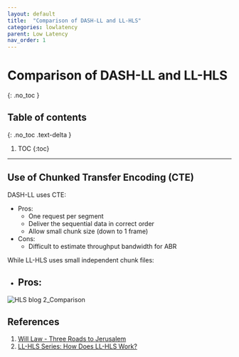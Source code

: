 ```yaml
---
layout: default
title:  "Comparison of DASH-LL and LL-HLS"
categories: lowlatency
parent: Low Latency
nav_order: 1
---
```


# Comparison of DASH-LL and LL-HLS
{: .no_toc }

## Table of contents
{: .no_toc .text-delta }

1. TOC
{:toc}

---



## Use of Chunked Transfer Encoding (CTE)

DASH-LL uses CTE:

- Pros:
  - One request per segment
  - Deliver the sequential data in correct order
  - Allow small chunk size (down to 1 frame)
- Cons:
  - Difficult to estimate throughput bandwidth for ABR 

While LL-HLS uses small independent chunk files:

- Pros:
  - 



![HLS blog 2_Comparison](https://www.theoplayer.com/hs-fs/hubfs/Blog/HLS%20blog%202_Comparison.png?width=660&name=HLS%20blog%202_Comparison.png)

## References

1. [Will Law - Three Roads to Jerusalem](https://www.youtube.com/watch?v=Col12gjnNlI)
2. [LL-HLS Series: How Does LL-HLS Work?](https://www.theoplayer.com/blog/how-does-ll-hls-work)


